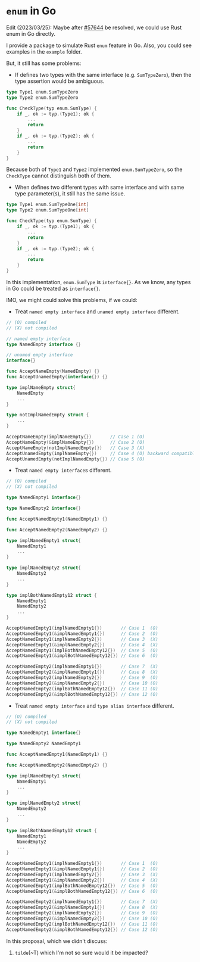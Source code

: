 # `enum` in Go

Edit (2023/03/25): Maybe after [#57644](https://github.com/golang/go/issues/57644) be resolved, we could use Rust enum in Go directly.

I provide a package to simulate Rust `enum` feature in Go.
Also, you could see examples in the `example` folder.

But, it still has some problems:

* If defines two types with the same interface (e.g. `SumTypeZero`), then the type assertion would be ambiguous.

```go
type Type1 enum.SumTypeZero
type Type2 enum.SumTypeZero

func CheckType(typ enum.SumType) {
    if _, ok := typ.(Type1); ok {
        ...
        return 
    }
    if _, ok := typ.(Type2); ok {
        ...
        return
    }
}
```

Because both of `Type1` and `Type2` implemented `enum.SumTypeZero`, so the `CheckType` cannot distinguish both of them.

* When defines two different types with same interface and with same type parameter(s), it still has the same issue.

```go
type Type1 enum.SumTypeOne[int]
type Type2 enum.SumTypeOne[int]

func CheckType(typ enum.SumType) {
    if _, ok := typ.(Type1); ok {
        ...
        return 
    }
    if _, ok := typ.(Type2); ok {
        ...
        return
    }
}
```

In this implementation, `enum.SumType` is `interface{}`. As we know, any types in Go could be treated as `interface{}`.

IMO, we might could solve this problems, if we could: 

* Treat `named empty interface` and `unamed empty interface` different. 

```go
// (O) compiled
// (X) not compiled

// named empty interface
type NamedEmpty interface {}

// unamed empty interface 
interface{}

func AcceptNameEmpty(NamedEmpty) {}
func AcceptUnamedEmpty(interface{}) {}

type implNameEmpty struct{
    NamedEmpty
    ...
}

type notImplNamedEmpty struct { 
    ... 
}

AcceptNameEmpty(implNameEmpty{})       // Case 1 (O)
AcceptNameEmpty(&implNameEmpty{})      // Case 2 (O)
AcceptNameEmpty(notImplNamedEmpty{})   // Case 3 (X)
AcceptUnamedEmpty(implNameEmpty{})     // Case 4 (O) backward compatible
AcceptUnamedEmpty(notImplNamedEmpty{}) // Case 5 (O)
```

* Treat `named empty interface`s different.

```go
// (O) compiled
// (X) not compiled

type NamedEmpty1 interface{}

type NamedEmpty2 interface{}

func AcceptNamedEmpty1(NamedEmpty1) {}

func AcceptNamedEmpty2(NamedEmpty2) {}

type implNamedEmpty1 struct{
    NamedEmpty1
    ...
}

type implNamedEmpty2 struct{
    NamedEmpty2
    ...
}

type implBothNamedEmpty12 struct {
    NamedEmpty1
    NamedEmpty2
    ...
}

AcceptNamedEmpty1(implNamedEmpty1{})       // Case 1  (O)
AcceptNamedEmpty1(&implNamedEmpty1{})      // Case 2  (O)
AcceptNamedEmpty1(implNamedEmpty2{})       // Case 3  (X)
AcceptNamedEmpty1(&implNamedEmpty2{})      // Case 4  (X)
AcceptNamedEmpty1(implBothNamedEmpty12{})  // Case 5  (O)
AcceptNamedEmpty1(&implBothNamedEmpty12{}) // Case 6  (O)

AcceptNamedEmpty2(implNamedEmpty1{})       // Case 7  (X)
AcceptNamedEmpty2(&implNamedEmpty1{})      // Case 8  (X)
AcceptNamedEmpty2(implNamedEmpty2{})       // Case 9  (O)
AcceptNamedEmpty2(&implNamedEmpty2{})      // Case 10 (O)
AcceptNamedEmpty2(implBothNamedEmpty12{})  // Case 11 (O)
AcceptNamedEmpty2(&implBothNamedEmpty12{}) // Case 12 (O)
```

* Treat `named empty interface` and `type alias interface` different.
```go
// (O) compiled
// (X) not compiled

type NamedEmpty1 interface{}

type NamedEmpty2 NamedEmpty1

func AcceptNamedEmpty1(NamedEmpty1) {}

func AcceptNamedEmpty2(NamedEmpty2) {}

type implNamedEmpty1 struct{
    NamedEmpty1
    ...
}

type implNamedEmpty2 struct{
    NamedEmpty2
    ...
}

type implBothNamedEmpty12 struct {
    NamedEmpty1
    NamedEmpty2
    ...
}

AcceptNamedEmpty1(implNamedEmpty1{})       // Case 1  (O)
AcceptNamedEmpty1(&implNamedEmpty1{})      // Case 2  (O)
AcceptNamedEmpty1(implNamedEmpty2{})       // Case 3  (X)
AcceptNamedEmpty1(&implNamedEmpty2{})      // Case 4  (X)
AcceptNamedEmpty1(implBothNamedEmpty12{})  // Case 5  (O)
AcceptNamedEmpty1(&implBothNamedEmpty12{}) // Case 6  (O)

AcceptNamedEmpty2(implNamedEmpty1{})       // Case 7  (X)
AcceptNamedEmpty2(&implNamedEmpty1{})      // Case 8  (X)
AcceptNamedEmpty2(implNamedEmpty2{})       // Case 9  (O)
AcceptNamedEmpty2(&implNamedEmpty2{})      // Case 10 (O)
AcceptNamedEmpty2(implBothNamedEmpty12{})  // Case 11 (O)
AcceptNamedEmpty2(&implBothNamedEmpty12{}) // Case 12 (O)
```

In this proposal, which we didn't discuss:
1. `tilde`(~T) which I'm not so sure would it be impacted? 
